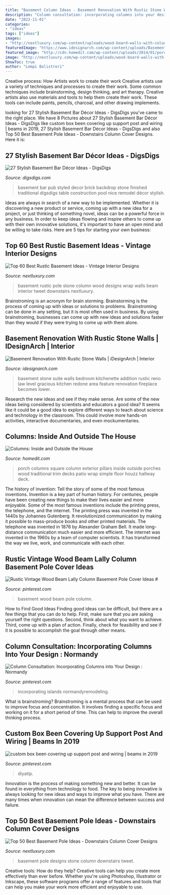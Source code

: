 ```yaml
---
title: "Basement Column Ideas - Basement Renovation With Rustic Stone Walls"
description: "Column consultation: incorporating columns into your design : normandy"
date: "2022-11-01"
categories:
- "ideas"
tags: ["ideas"]
images:
- "http://nextluxury.com/wp-content/uploads/wood-board-walls-with-column-post-beam-stone-wrap-rustic-basement-ideas.jpg"
featuredImage: "https://www.idesignarch.com/wp-content/uploads/Basement-Stone-Walls_4.jpg"
featured_image: "http://cdn.homedit.com/wp-content/uploads/2014/01/porch-column.jpg"
image: "http://nextluxury.com/wp-content/uploads/wood-board-walls-with-column-post-beam-stone-wrap-rustic-basement-ideas.jpg"
ShowToc: true
author: "Lempi Balistreri"
---
```



Creative process: How Artists work to create their work
Creative artists use a variety of techniques and processes to create their work. Some common techniques include brainstorming, design thinking, and art therapy. Creative artists also use materials and tools to help them create their work. These tools can include paints, pencils, charcoal, and other drawing implements.

	

		
looking for 27 Stylish Basement Bar Décor Ideas - DigsDigs you've came to the right place. We have 8 Pictures about 27 Stylish Basement Bar Décor Ideas - DigsDigs like custom box been covering up support post and wiring | beams in 2019, 27 Stylish Basement Bar Décor Ideas - DigsDigs and also Top 50 Best Basement Pole Ideas - Downstairs Column Cover Designs. Here it is:
		
    
## 27 Stylish Basement Bar Décor Ideas - DigsDigs

<img loading=lazy src="http://www.digsdigs.com/photos/06-pub-styled-basement-bar-750x494.jpg" onerror="this.onerror=null;this.src='https://tse2.mm.bing.net/th?id=OIP.m1opwAYEveoG9-tVyId2vgHaE4&amp;pid=15.1';" alt="27 Stylish Basement Bar Décor Ideas - DigsDigs">

_Source: digsdigs.com_

>basement bar pub styled decor brick backdrop stone finished traditional digsdigs table construction pool nice remodel décor stylish. 

	

Ideas are always in search of a new way to be implemented. Whether it is discovering a new product or service, coming up with a new idea for a project, or just thinking of something novel, ideas can be a powerful force in any business. In order to keep ideas flowing and inspire others to come up with their own innovative solutions, it's important to have an open mind and be willing to take risks. Here are 5 tips for starting your own business: 
    
## Top 60 Best Rustic Basement Ideas - Vintage Interior Designs

<img loading=lazy src="http://nextluxury.com/wp-content/uploads/wood-board-walls-with-column-post-beam-stone-wrap-rustic-basement-ideas.jpg" onerror="this.onerror=null;this.src='https://tse1.mm.bing.net/th?id=OIP.b1JZtO3URzPXeeoir15WLwAAAA&amp;pid=15.1';" alt="Top 60 Best Rustic Basement Ideas - Vintage Interior Designs">

_Source: nextluxury.com_

>basement rustic pole stone column wood designs wrap walls beam interior tweet downstairs nextluxury. 

	

Brainstroming is an acronym for brain storming. Brainstorming is the process of coming up with ideas or solutions to problems. Brainstroming can be done in any setting, but it is most often used in business. By using brainstroming, businesses can come up with new ideas and solutions faster than they would if they were trying to come up with them alone.

    
## Basement Renovation With Rustic Stone Walls | IDesignArch | Interior

<img loading=lazy src="https://www.idesignarch.com/wp-content/uploads/Basement-Stone-Walls_4.jpg" onerror="this.onerror=null;this.src='https://tse3.mm.bing.net/th?id=OIP.yxYGQCvjcX9Of3IJ56ssqgHaEr&amp;pid=15.1';" alt="Basement Renovation With Rustic Stone Walls | iDesignArch | Interior">

_Source: idesignarch.com_

>basement stone suite walls bedroom kitchenette addition rustic reno law level gracious kitchen redone area feature renovation fireplace becomes lower. 

	

Research the new ideas and see if they make sense.
Are some of the new ideas being considered by scientists and educators a good idea? It seems like it could be a good idea to explore different ways to teach about science and technology in the classroom. This could involve more hands-on activities, interactive documentaries, and even mockumentaries.

    
## Columns: Inside And Outside The House

<img loading=lazy src="http://cdn.homedit.com/wp-content/uploads/2014/01/porch-column.jpg" onerror="this.onerror=null;this.src='https://tse4.mm.bing.net/th?id=OIP.LPso2oI9Dbk8XqwnOR4C9wHaLH&amp;pid=15.1';" alt="Columns: Inside and Outside the House">

_Source: homedit.com_

>porch columns square column exterior pillars inside outside porches wood traditional trim decks patio wrap simple floor houzz hallway deck. 

	

The history of invention: Tell the story of some of the most famous inventions.
Invention is a key part of human history. For centuries, people have been creating new things to make their lives easier and more enjoyable. Some of the most famous inventions include the printing press, the telephone, and the internet.
The printing press was invented in the 1440s by Johannes Gutenberg. It revolutionized communication by making it possible to mass-produce books and other printed materials. The telephone was invented in 1876 by Alexander Graham Bell. It made long-distance communication much easier and more efficient. The internet was invented in the 1960s by a team of computer scientists. It has transformed the way we live, work, and communicate with each other.

    
## Rustic Vintage Wood Beam Lally Column Basement Pole Cover Ideas #

<img loading=lazy src="https://i.pinimg.com/736x/7b/d5/ab/7bd5ab23b9583750ed4d6fed0dcd9502.jpg" onerror="this.onerror=null;this.src='https://tse1.mm.bing.net/th?id=OIP.lB7pPDwHefau5iZOSkKbOQAAAA&amp;pid=15.1';" alt="Rustic Vintage Wood Beam Lally Column Basement Pole Cover Ideas #">

_Source: pinterest.com_

>basement wood beam pole column. 

	

How to Find Good Ideas
Finding good ideas can be difficult, but there are a few things that you can do to help. First, make sure that you are asking yourself the right questions. Second, think about what you want to achieve. Third, come up with a plan of action. Finally, check for feasibility and see if it is possible to accomplish the goal through other means.

    
## Column Consultation: Incorporating Columns Into Your Design : Normandy

<img loading=lazy src="https://i.pinimg.com/736x/74/fb/01/74fb0151c799519e1cd656b340f9eba9.jpg" onerror="this.onerror=null;this.src='https://tse2.mm.bing.net/th?id=OIP.H5kmGdOmWZ0p1OSuSuMQcAHaFj&amp;pid=15.1';" alt="Column Consultation: Incorporating Columns into Your Design : Normandy">

_Source: pinterest.com_

>incorporating islands normandyremodeling. 

	

What is brainstroming?
Brainstroming is a mental process that can be used to improve focus and concentration. It involves finding a specific focus and working on it for a short period of time. This can help to improve the overall thinking process.

    
## Custom Box Been Covering Up Support Post And Wiring | Beams In 2019

<img loading=lazy src="https://i.pinimg.com/736x/f2/12/c1/f212c1260c8d2184cabed15d7b98f5e8--custom-boxes-beams.jpg?b=t" onerror="this.onerror=null;this.src='https://tse1.mm.bing.net/th?id=OIP.vtc0EgmDUh4Lq5fSEKYPCAHaJ3&amp;pid=15.1';" alt="custom box been covering up support post and wiring | beams in 2019">

_Source: pinterest.com_

>diyatip. 

	

Innovation is the process of making something new and better. It can be found in everything from technology to food. The key to being innovative is always looking for new ideas and ways to improve what you have. There are many times when innovation can mean the difference between success and failure.

    
## Top 50 Best Basement Pole Ideas - Downstairs Column Cover Designs

<img loading=lazy src="http://nextluxury.com/wp-content/uploads/stone-painted-black-basement-pole-cover-ideas.jpg" onerror="this.onerror=null;this.src='https://tse2.mm.bing.net/th?id=OIP.ZDVb52R3t9sVgFY70p0YwgAAAA&amp;pid=15.1';" alt="Top 50 Best Basement Pole Ideas - Downstairs Column Cover Designs">

_Source: nextluxury.com_

>basement pole designs stone column downstairs tweet. 

	

Creative tools: How do they help?
Creative tools can help you create more effectively than ever before. Whether you're using Photoshop, Illustrator or Inkscape, these software programs offer a range of features and tools that can help you make your work more efficient and enjoyable to use.

